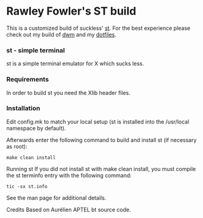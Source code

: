 # Rawley Fowler's ST build
This is a customized build of suckless' [st](https://st.suckless.org). For the best experience please check out my build of [dwm](https://www.github.com/rawleyfowler/dwm) and my [dotfiles](https://www.github.com/rawleyfowler/dotfiles).

### st - simple terminal
st is a simple terminal emulator for X which sucks less.

### Requirements
In order to build st you need the Xlib header files.

### Installation
Edit config.mk to match your local setup (st is installed into
the /usr/local namespace by default).

Afterwards enter the following command to build and install st (if
necessary as root):

    make clean install

Running st
If you did not install st with make clean install, you must compile
the st terminfo entry with the following command:

    tic -sx st.info

See the man page for additional details.

Credits
Based on Aurélien APTEL <aurelien dot aptel at gmail dot com> bt source code.
